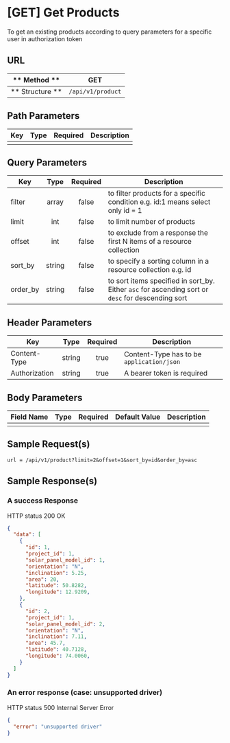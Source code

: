 # [GET] Get Products

To get an existing products according to query parameters for a specific user in authorization token

## URL

| ** Method **    | GET                    | 
| --------------- | ---------------------- | 
| ** Structure ** | `/api/v1/product`      |


## Path Parameters

| Key       | Type      | Required     | Description                     |
| --------- | :-------: | :----------: | ------------------------------- |
|           |           |              |                                 |


## Query Parameters

| Key                | Type      | Required  | Description                                                                                        |
| ------------------ | :-------: | :-------: | -------------------------------------------------------------------------------------------------- |
| filter             | array     | false     | to filter products for a specific condition e.g. id:1 means select only id = 1                     |
| limit              | int       | false     | to limit number of products                                                                        |
| offset             | int       | false     | to exclude from a response the first N items of a resource collection                              |
| sort_by            | string    | false     | to specify a sorting column in a resource collection e.g. id                                       |
| order_by           | string    | false     | to sort items specified in sort_by. Either `asc` for ascending sort or `desc` for descending sort  |


## Header Parameters

| Key                 | Type       | Required  | Description                                 |
| ------------------- | :--------: | :-------: | ------------------------------------------- |
| Content-Type        | string     | true      | Content-Type has to be `application/json`   |
| Authorization       | string     | true      | A bearer token is required                  |


## Body Parameters

| Field Name   | Type     | Required | Default Value   |  Description               |
| ------------ | -------- | -------- | --------------- | -------------------------- |
|              |          |          |                 |                            |


## Sample Request(s) 
```
url = /api/v1/product?limit=2&offset=1&sort_by=id&order_by=asc
```

## Sample Response(s)
### A success Response
HTTP status 200 OK
```json
{
  "data": [
    {
      "id": 1,
      "project_id": 1,
      "solar_panel_model_id": 1,
      "orientation": "N",
      "inclination": 5.25,
      "area": 20,
      "latitude": 50.8282,
      "longitude": 12.9209,
    },    
    {
      "id": 2,
      "project_id": 1,
      "solar_panel_model_id": 2,
      "orientation": "N",
      "inclination": 7.11,
      "area": 45.7,
      "latitude": 40.7128,
      "longitude": 74.0060,
    }
  ]
}
```

### An error response (case: unsupported driver)
HTTP status 500 Internal Server Error
```json
{
  "error": "unsupported driver"
}
```
